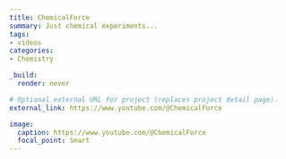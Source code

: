 ```yaml
---
title: ChemicalForce
summary: Just chemical experiments...
tags:
- videos
categories:
- Chemistry

_build:
  render: never

# Optional external URL for project (replaces project detail page).
external_link: https://www.youtube.com/@ChemicalForce

image:
  caption: https://www.youtube.com/@ChemicalForce
  focal_point: Smart
---
```


